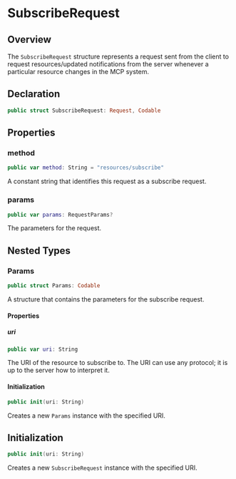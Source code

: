 # SubscribeRequest

## Overview

The `SubscribeRequest` structure represents a request sent from the client to request resources/updated notifications from the server whenever a particular resource changes in the MCP system.

## Declaration

```swift
public struct SubscribeRequest: Request, Codable
```

## Properties

### method

```swift
public var method: String = "resources/subscribe"
```

A constant string that identifies this request as a subscribe request.

### params

```swift
public var params: RequestParams?
```

The parameters for the request.

## Nested Types

### Params

```swift
public struct Params: Codable
```

A structure that contains the parameters for the subscribe request.

#### Properties

##### uri

```swift
public var uri: String
```

The URI of the resource to subscribe to. The URI can use any protocol; it is up to the server how to interpret it.

#### Initialization

```swift
public init(uri: String)
```

Creates a new `Params` instance with the specified URI.

## Initialization

```swift
public init(uri: String)
```

Creates a new `SubscribeRequest` instance with the specified URI.
